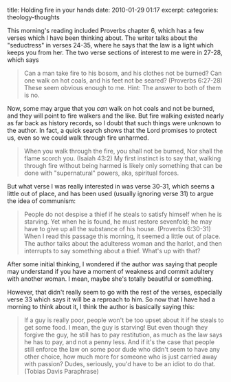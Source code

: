 title: Holding fire in your hands
date: 2010-01-29 01:17
excerpt: 
categories: theology-thoughts

This morning's reading included Proverbs chapter 6, which has a few verses which I have been thinking about. The writer talks about the "seductress" in verses 24-35, where he says that the law is a light which keeps you from her. The two verse sections of interest to me were in 27-28, which says
> Can a man take fire to his bosom, and his clothes not be burned? Can one walk on hot coals, and his feet not be seared? (Proverbs 6:27-28)
These seem obvious enough to me. Hint: The answer to both of them is no.

Now, some may argue that you _can_ walk on hot coals and not be burned, and they will point to fire walkers and the like. But fire walking existed nearly as far back as history records, so I doubt that such things were unknown to the author. In fact, a quick search shows that the Lord promises to protect us, even so we could walk through fire unharmed.
> <span id="isa43-2">When you walk through the fire, you shall not be burned, Nor shall the flame scorch you. (Isaiah 43:2)</span>
My first instinct is to say that, walking through fire without being harmed is likely only something that can be done with "supernatural" powers, aka, spiritual forces.

But what verse I was really interested in was verse 30-31, which seems a little out of place, and has been used (usually ignoring verse 31) to argue the idea of communism:
> People do not despise a thief if he steals to satisfy himself when he is starving. Yet when he is found, he must restore sevenfold; he may have to give up all the substance of his house. (Proverbs 6:30-31)
When I read this passage this morning, it seemed a little out of place. The author talks about the adulteress woman and the harlot, and then interrupts to say something about a thief. What's up with that?

After some initial thinking, I wondered if the author was saying that people may understand if you have a moment of weakness and commit adultery with another woman. I mean, maybe she's totally beautiful or something.

However, that didn't really seem to go with the rest of the verses, especially verse 33 which says it will be a reproach to him. So now that I have had a morning to think about it, I think the author is basically saying this:
> If a guy is really poor, people won't be too upset about it if he steals to get some food. I mean, the guy is starving! But even though they forgive the guy, he still has to pay restitution, as much as the law says he has to pay, and not a penny less. And if it's the case that people still enforce the law on some poor dude who didn't seem to have any other choice, how much more for someone who is just carried away with passion? Dudes, seriously, you'd have to be an idiot to do that. (Tobias Davis Paraphrase)
